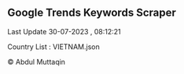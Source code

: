 

## Google Trends Keywords Scraper 
 
Last Update 30-07-2023 , 08:12:21

Country List :
VIETNAM.json



© Abdul Muttaqin 

